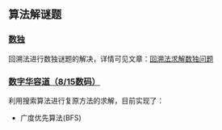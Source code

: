 ## 算法解谜题

### [数独](sudoku)
回溯法进行数独谜题的解决，详情可见文章：[回溯法求解数独问题](https://www.motwo.cn/article/60b9d79f93e18556c43b020c)

### [数字华容道（8/15数码）](15Puzzle)
利用搜索算法进行复原方法的求解，目前实现了： 
- 广度优先算法(BFS)
